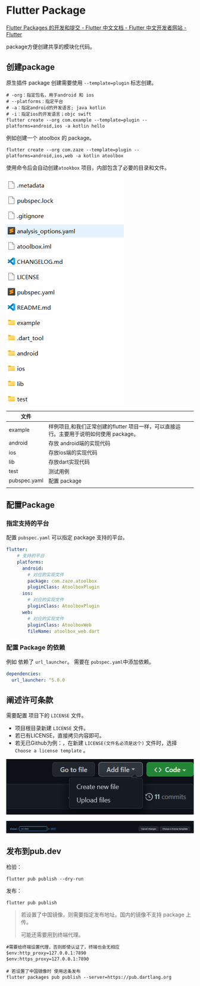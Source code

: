 # Flutter Package

[Flutter Packages 的开发和提交 - Flutter 中文文档 - Flutter 中文开发者网站 - Flutter](https://flutter.cn/docs/development/packages-and-plugins/developing-packages#step-1-create-the-package-1)

package方便创建共享的模块化代码。

## 创建package

原生插件 package 创建需要使用  `--template=plugin` 标志创建。

```shell
# -org：指定包名，用于android 和 ios
# --platforms：指定平台
# -a：指定android的开发语言; java kotlin
# -i：指定ios的开发语言；objc swift 
flutter create --org com.example --template=plugin --platforms=android,ios -a kotlin hello
```

例如创建一个 atoolbox 的 package。

```shell
flutter create --org com.zaze --template=plugin --platforms=android,ios,web -a kotlin atoolbox
```

使用命令后会自动创建`atookbox` 项目，内部包含了必要的目录和文件。

![image-20230209160835730](FlutterPackage发布.assets/image-20230209160835730.png)

| 文件         |                                                              |      |
| ------------ | ------------------------------------------------------------ | ---- |
| example      | 样例项目,和我们正常创建的flutter 项目一样，可以直接运行。主要用于说明如何使用 package。 |      |
| android      | 存放 android端的实现代码                                     |      |
| ios          | 存放ios端的实现代码                                          |      |
| lib          | 存放dart实现代码                                             |      |
| test         | 测试用例                                                     |      |
| pubspec.yaml | 配置 package                                                 |      |
|              |                                                              |      |

## 配置Package

### 指定支持的平台

配置 `pubspec.yaml` 可以指定 package 支持的平台。

```yaml
flutter:
	# 支持的平台
    platforms:
      android:
      	# 对应的实现文件
        package: com.zaze.atoolbox
        pluginClass: AtoolboxPlugin
      ios:
      	# 对应的实现文件
        pluginClass: AtoolboxPlugin
      web:
      	# 对应的实现文件
        pluginClass: AtoolboxWeb
        fileName: atoolbox_web.dart
```



### 配置 Package 的依赖

例如 依赖了 `url_launcher`。	需要在 `pubspec.yaml`中添加依赖。

```yaml
dependencies:
  url_launcher: ^5.0.0
```

## 阐述许可条款

需要配置 项目下的 `LICENSE` 文件。

* 项目根目录新建 `LICENSE` 文件。
* 若已有LICENSE，直接拷贝内容即可。
* 若无已Github为例：，在新建 `LICENSE(文件名必须是这个)` 文件时，选择 `Choose a license template` 。

![image-20230209172401430](FlutterPackage发布.assets/image-20230209172401430.png)

![image-20230209172346985](FlutterPackage发布.assets/image-20230209172346985.png)

## 发布到pub.dev

检验：

```shell
flutter pub publish --dry-run
```

发布：

```shell
flutter pub publish
```

> 若设置了中国镜像，则需要指定发布地址。国内的镜像不支持 package 上传。
>
> 可能还需要用到终端代理。

```shell
#需要给终端设置代理，否则即使认证了，终端也会无相应
$env:http_proxy=127.0.0.1:7890
$env:https_proxy=127.0.0.1:7890

# 若设置了中国镜像时 使用这条发布
flutter packages pub publish --server=https://pub.dartlang.org
```

